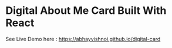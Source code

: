 # Digital About Me Card Built With React

See Live Demo here : https://abhayvishnoi.github.io/digital-card
